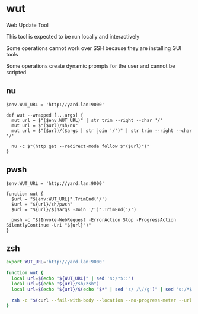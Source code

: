 # wut

Web Update Tool

This tool is expected to be run locally and interactively

Some operations cannot work over SSH because they are installing GUI tools

Some operations create dynamic prompts for the user and cannot be scripted

## nu

```nu
$env.WUT_URL = 'http://yard.lan:9000'

def wut --wrapped [...args] {
  mut url = $"($env.WUT_URL)" | str trim --right --char '/'
  mut url = $"($url)/sh/nu"
  mut url = $"($url)/($args | str join '/')" | str trim --right --char '/'

  nu -c $"(http get --redirect-mode follow $"($url)")"
}
```

## pwsh

```pwsh
$env:WUT_URL = 'http://yard.lan:9000'

function wut {
  $url = "${env:WUT_URL}".TrimEnd('/')
  $url = "${url}/sh/pwsh"
  $url = "${url}/$($args -Join '/')".TrimEnd('/')

  pwsh -c "$(Invoke-WebRequest -ErrorAction Stop -ProgressAction SilentlyContinue -Uri "${url}")"
}
```

## zsh

```zsh
export WUT_URL='http://yard.lan:9000'

function wut {
  local url=$(echo "${WUT_URL}" | sed 's:/*$::')
  local url=$(echo "${url}/sh/zsh")
  local url=$(echo "${url}/$(echo "$*" | sed 's/ /\//g')" | sed 's:/*$::')

  zsh -c "$(curl --fail-with-body --location --no-progress-meter --url "${url}")"
}
```
